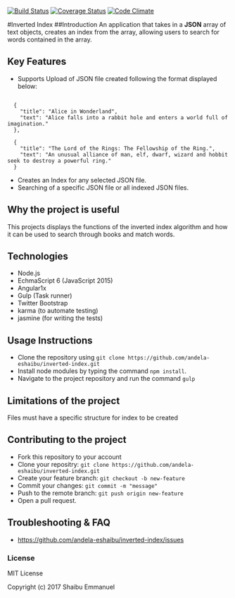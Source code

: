 [![Build Status](https://travis-ci.org/andela-eshaibu/inverted-index.svg?branch=master)](https://travis-ci.org/andela-eshaibu/inverted-index)
[![Coverage Status](https://coveralls.io/repos/github/andela-eshaibu/inverted-index/badge.svg?branch=dev)](https://coveralls.io/github/andela-eshaibu/inverted-index?branch=dev)
[![Code Climate](https://codeclimate.com/github/andela-eshaibu/inverted-index/badges/gpa.svg)](https://codeclimate.com/github/andela-eshaibu/inverted-index)

#Inverted Index
##Introduction
An application that takes in a __JSON__ array of text objects, creates an 
index from the array, allowing users to search for words contained in the array.
## Key Features
* Supports Upload of JSON file created following the format displayed below:
```

  {
    "title": "Alice in Wonderland",
    "text": "Alice falls into a rabbit hole and enters a world full of imagination."
  },

  {
    "title": "The Lord of the Rings: The Fellowship of the Ring.",
    "text": "An unusual alliance of man, elf, dwarf, wizard and hobbit seek to destroy a powerful ring."
  }

```
* Creates an Index for any selected JSON file.
* Searching of a specific JSON file or all indexed JSON files.

## Why the project is useful
This projects displays the functions of the inverted index algorithm and how it can be used to search through books and match words.
## Technologies
* Node.js
* EchmaScript 6 (JavaScript 2015)
* Angular1x
* Gulp (Task runner)
* Twitter Bootstrap
* karma (to automate testing)
* jasmine (for writing the tests)

## Usage Instructions 
* Clone the repository using `git clone https://github.com/andela-eshaibu/inverted-index.git`
* Install node modules by typing the command `npm install`.
* Navigate to the project repository and run the command `gulp`

## Limitations of the project
Files must have a specific structure for index to be created

## Contributing to the project
* Fork this repository to your account
* Clone your repositry: `git clone https://github.com/andela-eshaibu/inverted-index.git`
* Create your feature branch: `git checkout -b new-feature`
* Commit your changes: `git commit -m "message"`
* Push to the remote branch: `git push origin new-feature`
* Open a pull request.

## Troubleshooting & FAQ
* https://github.com/andela-eshaibu/inverted-index/issues

### License
MIT License

Copyright (c) 2017 Shaibu Emmanuel